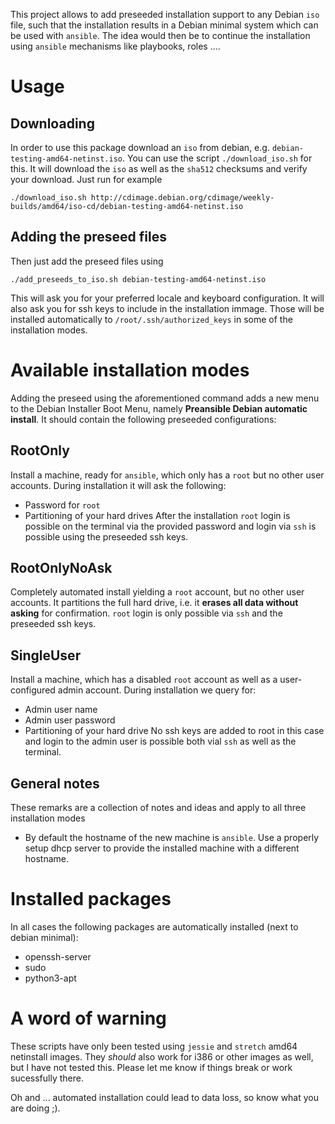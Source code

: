 This project allows to add preseeded installation support to any Debian ``iso`` file, such that
the installation results in a Debian minimal system which can be used with ``ansible``.
The idea would then be to continue the installation using ``ansible`` mechanisms like playbooks, roles ....

# Usage

## Downloading
In order to use this package download an ``iso`` from debian, e.g. ``debian-testing-amd64-netinst.iso``. 
You can use the script ``./download_iso.sh`` for this. 
It will download the ``iso`` as well as the ``sha512`` checksums and verify your download.
Just run for example
```
./download_iso.sh http://cdimage.debian.org/cdimage/weekly-builds/amd64/iso-cd/debian-testing-amd64-netinst.iso
```

## Adding the preseed files
Then just add the preseed files using
```
./add_preseeds_to_iso.sh debian-testing-amd64-netinst.iso
```
This will ask you for your preferred locale and keyboard configuration. 
It will also ask you for ssh keys to include in the installation immage.
Those will be installed automatically to ``/root/.ssh/authorized_keys`` in some of the installation modes.

# Available installation modes
Adding the preseed using the aforementioned command adds a new menu to the Debian Installer Boot Menu, namely **Preansible Debian automatic install**.
It should contain the following preseeded configurations:

## RootOnly
Install a machine, ready for ``ansible``, which only has a ``root`` but no other user accounts.
During installation it will ask the following:
  - Password for ``root``
  - Partitioning of your hard drives
After the installation ``root`` login is possible on the terminal via the provided password and login via ``ssh`` is possible using the preseeded ssh keys.

## RootOnlyNoAsk
Completely automated install yielding a ``root`` account, but no other user accounts.
It partitions the full hard drive, i.e. it **erases all data without asking** for confirmation.
``root`` login is only possible via ``ssh`` and the preseeded ssh keys.

## SingleUser
Install a machine, which has a disabled ``root`` account as well as a user-configured admin account.
During installation we query for:
- Admin user name
- Admin user password
- Partitioning of your hard drive
No ssh keys are added to root in this case and login to the admin user is possible both vial ``ssh`` as well as the terminal.

## General notes
These remarks are a collection of notes and ideas and apply to all three installation modes
- By default the hostname of the new machine is ``ansible``. Use a properly setup dhcp server to provide the installed machine with a different hostname.

# Installed packages
In all cases the following packages are automatically installed (next to debian minimal):
  - openssh-server
  - sudo
  - python3-apt

# A word of warning
These scripts have only been tested using ``jessie`` and ``stretch`` amd64 netinstall images.
They *should* also work for i386 or other images as well, but I have not tested this.
Please let me know if things break or work sucessfully there.

Oh and ... automated installation could lead to data loss, so know what you are doing ;).
